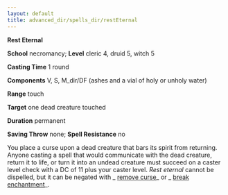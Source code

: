 ```yaml
---
layout: default
title: advanced_dir/spells_dir/restEternal
---
```

 **Rest Eternal**

**School** necromancy; **Level** cleric 4, druid 5, witch 5

**Casting Time** 1 round

**Components** V, S, M_dir/DF (ashes and a vial of holy or unholy water)

**Range** touch

**Target** one dead creature touched

**Duration** permanent

**Saving Throw** none; **Spell Resistance** no

You place a curse upon a dead creature that bars its spirit from returning. Anyone casting a spell that would communicate with the dead creature, return it to life, or turn it into an undead creature must succeed on a caster level check with a DC of 11 plus your caster level. _Rest eternal_ cannot be dispelled, but it can be negated with _ [remove curse](../../spells_dir/removeCurse#_remove-curse)_ or _ [break enchantment](../../spells_dir/breakEnchantment#_break-enchantment)_.

